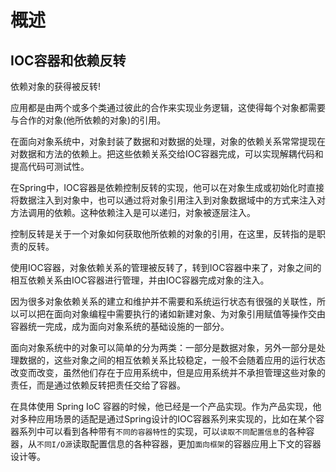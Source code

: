 # 概述


##  IOC容器和依赖反转

依赖对象的获得被反转!

应用都是由两个或多个类通过彼此的合作来实现业务逻辑，这使得每个对象都需要与合作的对象(他所依赖的对象)的引用。

在面向对象系统中，对象封装了数据和对数据的处理，对象的依赖关系常常提现在对数据和方法的依赖上。把这些依赖关系交给IOC容器完成，可以实现解耦代码和提高代码可测试性。

在Spring中，IOC容器是依赖控制反转的实现，他可以在对象生成或初始化时直接将数据注入到对象中，也可以通过将对象引用注入到对象数据域中的方式来注入对方法调用的依赖。这种依赖注入是可以递归，对象被逐层注入。

控制反转是关于一个对象如何获取他所依赖的对象的引用，在这里，反转指的是职责的反转。

使用IOC容器，对象依赖关系的管理被反转了，转到IOC容器中来了，对象之间的相互依赖关系由IOC容器进行管理，并由IOC容器完成对象的注入。

因为很多对象依赖关系的建立和维护并不需要和系统运行状态有很强的关联性，所以可以把在面向对象编程中需要执行的诸如新建对象、为对象引用赋值等操作交由容器统一完成，成为面向对象系统的基础设施的一部分。

面向对象系统中的对象可以简单的分为两类：一部分是数据对象，另外一部分是处理数据的，这些对象之间的相互依赖关系比较稳定，一般不会随着应用的运行状态改变而改变，虽然他们存在于应用系统中，但是应用系统并不承担管理这些对象的责任，而是通过依赖反转把责任交给了容器。

在具体使用 Spring IoC 容器的时候，他已经是一个产品实现。作为产品实现，他对多种应用场景的适配是通过Spring设计的IOC容器系列来实现的，比如在某个容器系列中可以看到各种带有`不同的容器特性`的实现，可以`读取不同配置信息`的各种容器，从`不同I/O源`读取配置信息的各种容器，更加`面向框架`的容器应用上下文的容器设计等。



